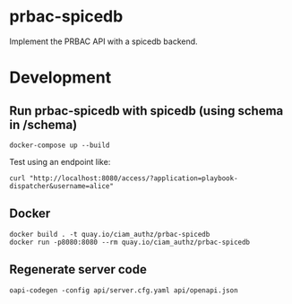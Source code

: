 # prbac-spicedb
Implement the PRBAC API with a spicedb backend.

# Development
## Run prbac-spicedb with spicedb (using schema in /schema)
```
docker-compose up --build
```
Test using an endpoint like:
```
curl "http://localhost:8080/access/?application=playbook-dispatcher&username=alice"
```
## Docker
```
docker build . -t quay.io/ciam_authz/prbac-spicedb
docker run -p8080:8080 --rm quay.io/ciam_authz/prbac-spicedb
```
## Regenerate server code
`oapi-codegen -config api/server.cfg.yaml api/openapi.json`